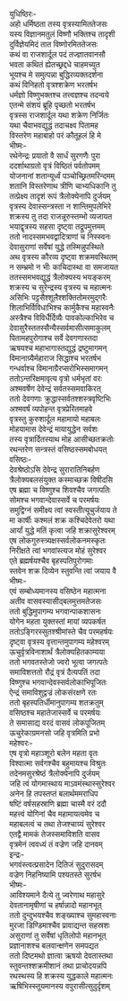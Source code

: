 युधिष्ठिरः-   
अहो धर्मिष्ठता तस्य वृत्रस्यामिततेजसः  
यस्य विज्ञानमतुलं विष्णौ भक्तिश्च तादृशी  
दुर्विज्ञेयमिदं तात विष्णोरमिततेजसः  
कथं वा राजशार्दूल पदं तज्ज्ञातवानसौ  
भवता कथितं ह्येतच्छ्रद्दधे चाहमच्युत  
भूयश्च मे समुत्पन्ना बुद्धिरव्यक्तदर्शना  
कथं विनिहतो वृत्रश्शक्रेण भरतर्षभ  
धर्मज्ञो विष्णुभक्तश्च तत्त्वज्ञश्च तदन्वये  
एतन्मे संशयं ब्रूहि पृच्छतो भरतर्षभ  
वृत्रस्स राजशार्दूल यथा शक्रेण निर्जितः  
यथा चैवाभवद्युद्धं तदाचक्ष्व पितामह  
विस्तरेण महाबाहो परं कौतूहलं हि मे  
भीष्मः-   
रथेनेन्द्रः प्रयातो वै सार्धं सुरगणैः पुरा  
ददर्शाथाग्रतो वृत्रं विष्ठितं पर्वतोपमम्  
योजनानां शतान्यूर्ध्वं पञ्चोच्छ्रितमरिन्दमम्  
शतानि विस्तरेणाथ त्रीणि चाभ्यधिकानि तु  
तत्प्रेक्ष्य तादृशं रूपं त्रैलोक्येनापि दुर्जयम्  
वृत्रस्य देवास्सन्त्रस्ता न शान्तिमुपलेभिरे  
शक्रस्य तु तदा राजन्नूरुस्तम्भो व्यजायत  
भयाद्वृत्रस्य सहसा दृष्ट्वा तद्रूपमुत्तमम्  
ततो नादस्समभवद्वादित्राणां च निस्स्वनः  
देवासुराणां सर्वेषां युद्धे तस्मिन्नुपस्थिते  
अथ वृत्रस्य कौरव्य दृष्ट्वा शक्रमवस्थितम्  
न सम्भ्रमो न भीः काचिदास्था वा समजायत  
ततस्समभवद्युद्धं त्रैलोक्यस्य भयङ्करम्  
शक्रस्य च सुरेन्द्रस्य वृत्रस्य च महात्मनः  
असिभिः पट्टसैश्शूलैश्शक्तितोमरमुद्गरैः  
शिलाभिर्विविधाभिश्च कार्मुकैश्च महास्वनैः  
अस्त्रैश्च विविर्धैर्दिव्यैः पावकोल्काभिरेव च  
देवासुरैस्ततस्सैन्यैस्सर्वमासीत्समाकुलम्  
पितामहपुरोगाश्च सर्वे देवगणास्तदा  
ऋषयश्च महाभागास्तद्युद्धं द्रष्टुमागमन्  
विमानाग्र्यैर्महाराज सिद्धाश्च भरतर्षभ  
गन्धर्वाश्च विमानाग्रैरप्सरोभिस्समागमन्  
ततोऽन्तरिक्षमावृत्य वृत्रो धर्मभृतां वरः  
अश्मवर्षेण देवेन्द्रं सर्वतस्समवाकिरत्  
ततो देवगणाः क्रुद्धास्सर्वतश्शस्त्रवृष्टिभिः  
अश्मवर्षं व्यपोहन्त वृत्रप्रेरितमाहवे  
वृत्रस्तु कुरुशार्दूल महामायो महाबलः  
मोहयामास देवेन्द्रं मायायुद्धेन सर्वशः  
तस्य वृत्रार्दितस्याथ मोह आसीच्छतक्रतोः  
रथन्तरेण सन्त्रस्तं वसिष्ठस्समबोधयत्  
वसिष्ठः-   
देवश्रेष्ठोऽसि देवेन्द्र सुरारातिनिबर्हण  
त्रैलोक्यबलसंयुक्त कस्माच्छक्र विषीदसि  
एष ब्रह्मा च विष्णुश्च शिवश्चैव जगत्पतिः  
सोमश्च भगवान्देवास्सर्वे च परमर्षयः  
समुद्विग्नं समीक्ष्य त्वां स्वस्तीत्यूचुर्जयाय ते  
मा कार्षीः कश्मलं शक्र कश्चिदेवेतरो यथा  
आर्यां युद्धे मतिं कृत्वा जहि शक्रासुरेश्वरम्  
एष लोकगुरुस्त्र्यक्षस्सर्वलोकनमस्कृतः  
निरीक्षते त्वां भगवांस्त्यज मोहं सुरेश्वर  
एते ब्रह्मर्षयश्चैव बृहस्पतिपुरोगमाः  
स्तवेन शक्र दिव्येन स्तुवन्ति त्वां जयाय वै  
भीष्मः-   
एवं सम्बोध्यमानस्य वसिष्ठेन महात्मना  
अतीव वासवस्यासीद्बलमुत्तमतेजसः  
ततो बुद्धिमुपागम्य भगवान्पाकशासनः  
योगेन महता युक्तस्तां मायां व्यपकर्षत  
ततोऽङ्गिरस्सुतश्श्रीमांस्ते चैव परमहर्षयः  
दृष्ट्वा वृत्रस्य वृत्तान्तमुपागम्य महेश्वरम्  
ऊचुर्वृत्रविनाशार्थं त्रैलोक्यहितकाम्यया  
ततो भगवतस्तेजो ज्वरो भूत्वा जगत्पतेः  
समाविशत्ततो रौद्रं वृत्रं दैत्यपतिं तदा  
विष्णुश्च भगवान्देवस्सर्वलोकाभिपूजितः  
ऐन्द्रं समाविशुद्वज्रं लोकसंरक्षणे रतः  
ततो बृहस्पतिर्धीमानुपागम्य शतक्रतुम्  
वसिष्ठश्च महातेजास्सर्वे च परमर्षयः  
ते समासाद्य वरदं वासवं लोकपूजितम्  
ऊचुरेकाग्रमनसो जहि वृत्रमिति प्रभो  
महेश्वरः-   
एष वृत्रो महाञ्शूरो बलेन महता वृतः  
विश्वात्मा सर्वगश्चैव बहुमायश्च विश्रुतः  
तदेनमसुरश्रेष्ठं त्रैलोक्येनापि दुर्जयम्  
जहि त्वं योगमास्थाय माऽवमंस्थास्सुरेश्वर  
अनेन हि तपस्तप्तं बलार्थममराधिप  
षष्टिं वर्षसहस्राणि ब्रह्मा चास्मै वरं ददौ  
महत्त्वं योगिनां चैव महामायत्वमेव च  
महाबलत्वं च तथा तेजश्चाग्र्यं सुरेश्वर  
एतद्वै मामकं तेजस्समाविशति वासव  
वृत्रमेनं त्ववध्यं तं वज्रेण जहि दानवम्  
इन्द्रः-   
भगवंस्त्वत्प्रसादेन दितिजं सुदुरासदम्  
वज्रेण निहनिष्यामि पश्यतस्ते सुरर्षभ  
भीष्मः-   
आविश्यमाने दैत्ये तु ज्वरेणाथ महासुरे  
देवतानामृषीणां च हर्षान्नादो महानभूत्  
ततो दुन्दुभयश्चैव शङ्ख्याश्च सुमहास्वनाः  
मुरजा डिण्डिमाश्चैव प्रावाद्यन्त सहस्रशः  
असुराणां तु सर्वेषां धृतिलोपो महानभूत्  
प्रज्ञानाशश्च बलवान्क्षणेन समपद्यत  
ततो दिष्टमथो ज्ञात्वा ऋषयो देवतास्तथा  
स्तुवन्तश्शक्रमीशानं तथा प्राचोदयन्नपि  
रथस्थस्य हि शक्रस्य युद्धकाले महात्मनः  
ऋषिभिस्स्तूयमानस्य वपुरासीत्सुदुर्दृशम्   
